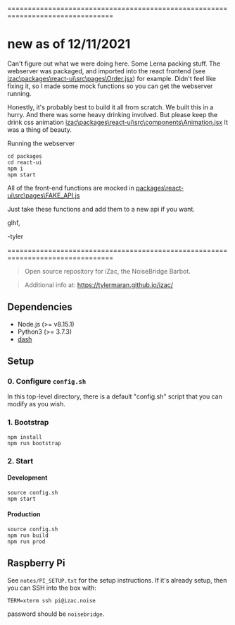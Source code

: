 ================================================================================

# new as of 12/11/2021

Can't figure out what we were doing here. Some Lerna packing stuff.
The webserver was packaged, and imported into the react frontend (see [izac\packages\react-ui\src\pages\Order.jsx](https://github.com/tylermaran/izac/blob/master/packages/react-ui/src/pages/Order.jsx)) for example.
Didn't feel like fixing it, so I made some mock functions so you can get the webserver running.

Honestly, it's probably best to build it all from scratch.
We built this in a hurry. And there was some heavy drinking involved.
But please keep the drink css animation [izac\packages\react-ui\src\components\Animation.jsx](https://github.com/tylermaran/izac/blob/master/packages/react-ui/src/components/Animation.jsx)
It was a thing of beauty.

Running the webserver

```
cd packages
cd react-ui
npm i
npm start
```

All of the front-end functions are mocked in [packages\react-ui\src\pages\FAKE_API.js](packages\react-ui\src\pages\FAKE_API.js)

Just take these functions and add them to a new api if you want.

glhf,

-tyler

================================================================================

> Open source repository for iZac, the NoiseBridge Barbot.

> Additional info at: https://tylermaran.github.io/izac/

## Dependencies

-   Node.js (>= v8.15.1)
-   Python3 (>= 3.7.3)
-   [dash][da]

[da]: https://en.wikipedia.org/wiki/Almquist_shell#dash:_Ubuntu,_Debian_and_POSIX_compliance_of_Linux_distributions

## Setup

### 0. Configure `config.sh`

In this top-level directory, there is a default "config.sh" script
that you can modify as you wish.

### 1. Bootstrap

```
npm install
npm run bootstrap
```

### 2. Start

#### Development

```
source config.sh
npm start
```

#### Production

```
source config.sh
npm run build
npm run prod
```

## Raspberry Pi

See `notes/PI_SETUP.txt` for the setup instructions. If it's already
setup, then you can SSH into the box with:

```
TERM=xterm ssh pi@izac.noise
```

password should be `noisebridge`.
